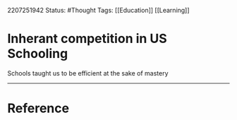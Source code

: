 2207251942
	Status: #Thought
		Tags: [[Education]] [[Learning]]

# Inherant competition in US Schooling

Schools taught us to be efficient at the sake of mastery

---
# Reference
